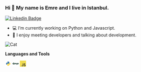 ### Hi 👋 My name is Emre and I live in Istanbul.

[![Linkedin Badge](https://img.shields.io/badge/-LinkedIn-blue?style=flat-square&logo=Linkedin&logoColor=white&link=https://www.linkedin.com/in/emredz/)](https://www.linkedin.com/in/emredz/)

- 💻 I’m currently working on Python and Javascript.
- 🙌 I enjoy meeting developers and talking about development.

![Cat](https://github.githubassets.com/images/mona-whisper.gif)

**Languages and Tools**

<code><img height="20" src="https://raw.githubusercontent.com/github/explore/80688e429a7d4ef2fca1e82350fe8e3517d3494d/topics/python/python.png"></code>
<code><img height="20" src="https://raw.githubusercontent.com/github/explore/80688e429a7d4ef2fca1e82350fe8e3517d3494d/topics/django/django.png"></code>
<code><img height="20" src="https://raw.githubusercontent.com/github/explore/80688e429a7d4ef2fca1e82350fe8e3517d3494d/topics/javascript/javascript.png"></code>
